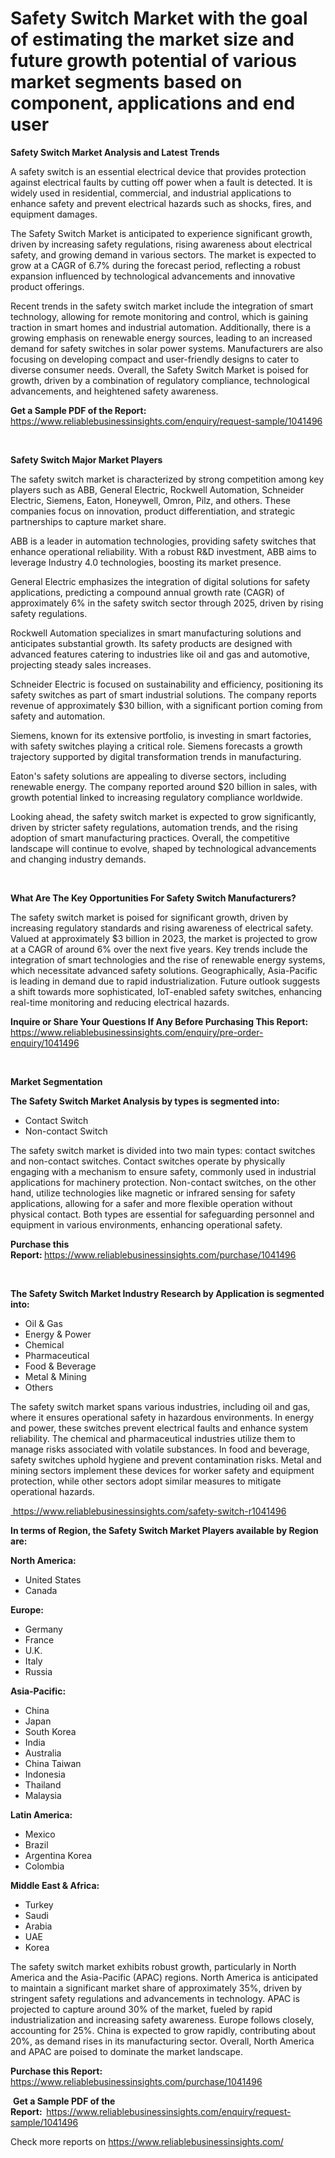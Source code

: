 <p><h1>Safety Switch Market with the goal of estimating the market size and future growth potential of various market segments based on component, applications and end user</h1></p><p><strong>Safety Switch Market Analysis and Latest Trends</strong></p>
<p><p>A safety switch is an essential electrical device that provides protection against electrical faults by cutting off power when a fault is detected. It is widely used in residential, commercial, and industrial applications to enhance safety and prevent electrical hazards such as shocks, fires, and equipment damages.</p><p>The Safety Switch Market is anticipated to experience significant growth, driven by increasing safety regulations, rising awareness about electrical safety, and growing demand in various sectors. The market is expected to grow at a CAGR of 6.7% during the forecast period, reflecting a robust expansion influenced by technological advancements and innovative product offerings. </p><p>Recent trends in the safety switch market include the integration of smart technology, allowing for remote monitoring and control, which is gaining traction in smart homes and industrial automation. Additionally, there is a growing emphasis on renewable energy sources, leading to an increased demand for safety switches in solar power systems. Manufacturers are also focusing on developing compact and user-friendly designs to cater to diverse consumer needs. Overall, the Safety Switch Market is poised for growth, driven by a combination of regulatory compliance, technological advancements, and heightened safety awareness.</p></p>
<p><strong>Get a Sample PDF of the Report:&nbsp;</strong> <a href="https://www.reliablebusinessinsights.com/enquiry/request-sample/1041496?utm_campaign=2301&utm_medium=2&utm_source=Github&utm_content=ia&utm_term=10042025&utm_id=safety-switch">https://www.reliablebusinessinsights.com/enquiry/request-sample/1041496</a></p>
<p>&nbsp;</p>
<p><strong>Safety Switch Major Market Players</strong></p>
<p><p>The safety switch market is characterized by strong competition among key players such as ABB, General Electric, Rockwell Automation, Schneider Electric, Siemens, Eaton, Honeywell, Omron, Pilz, and others. These companies focus on innovation, product differentiation, and strategic partnerships to capture market share.</p><p>ABB is a leader in automation technologies, providing safety switches that enhance operational reliability. With a robust R&D investment, ABB aims to leverage Industry 4.0 technologies, boosting its market presence.</p><p>General Electric emphasizes the integration of digital solutions for safety applications, predicting a compound annual growth rate (CAGR) of approximately 6% in the safety switch sector through 2025, driven by rising safety regulations.</p><p>Rockwell Automation specializes in smart manufacturing solutions and anticipates substantial growth. Its safety products are designed with advanced features catering to industries like oil and gas and automotive, projecting steady sales increases.</p><p>Schneider Electric is focused on sustainability and efficiency, positioning its safety switches as part of smart industrial solutions. The company reports revenue of approximately $30 billion, with a significant portion coming from safety and automation.</p><p>Siemens, known for its extensive portfolio, is investing in smart factories, with safety switches playing a critical role. Siemens forecasts a growth trajectory supported by digital transformation trends in manufacturing.</p><p>Eaton's safety solutions are appealing to diverse sectors, including renewable energy. The company reported around $20 billion in sales, with growth potential linked to increasing regulatory compliance worldwide.</p><p>Looking ahead, the safety switch market is expected to grow significantly, driven by stricter safety regulations, automation trends, and the rising adoption of smart manufacturing practices. Overall, the competitive landscape will continue to evolve, shaped by technological advancements and changing industry demands.</p></p>
<p>&nbsp;</p>
<p><strong>What Are The Key Opportunities For Safety Switch Manufacturers?</strong></p>
<p><p>The safety switch market is poised for significant growth, driven by increasing regulatory standards and rising awareness of electrical safety. Valued at approximately $3 billion in 2023, the market is projected to grow at a CAGR of around 6% over the next five years. Key trends include the integration of smart technologies and the rise of renewable energy systems, which necessitate advanced safety solutions. Geographically, Asia-Pacific is leading in demand due to rapid industrialization. Future outlook suggests a shift towards more sophisticated, IoT-enabled safety switches, enhancing real-time monitoring and reducing electrical hazards.</p></p>
<p><strong>Inquire or Share Your Questions If Any Before Purchasing This Report:</strong> <a href="https://www.reliablebusinessinsights.com/enquiry/pre-order-enquiry/1041496?utm_campaign=2301&utm_medium=2&utm_source=Github&utm_content=ia&utm_term=10042025&utm_id=safety-switch">https://www.reliablebusinessinsights.com/enquiry/pre-order-enquiry/1041496</a></p>
<p>&nbsp;</p>
<p><strong>Market Segmentation</strong></p>
<p><strong>The Safety Switch Market Analysis by types is segmented into:</strong></p>
<p><ul><li>Contact Switch</li><li>Non-contact Switch</li></ul></p>
<p><p>The safety switch market is divided into two main types: contact switches and non-contact switches. Contact switches operate by physically engaging with a mechanism to ensure safety, commonly used in industrial applications for machinery protection. Non-contact switches, on the other hand, utilize technologies like magnetic or infrared sensing for safety applications, allowing for a safer and more flexible operation without physical contact. Both types are essential for safeguarding personnel and equipment in various environments, enhancing operational safety.</p></p>
<p><strong>Purchase this Report:&nbsp;</strong><a href="https://www.reliablebusinessinsights.com/purchase/1041496?utm_campaign=2301&utm_medium=2&utm_source=Github&utm_content=ia&utm_term=10042025&utm_id=safety-switch">https://www.reliablebusinessinsights.com/purchase/1041496</a></p>
<p>&nbsp;</p>
<p><strong>The Safety Switch Market Industry Research by Application is segmented into:</strong></p>
<p><ul><li>Oil & Gas</li><li>Energy & Power</li><li>Chemical</li><li>Pharmaceutical</li><li>Food & Beverage</li><li>Metal & Mining</li><li>Others</li></ul></p>
<p><p>The safety switch market spans various industries, including oil and gas, where it ensures operational safety in hazardous environments. In energy and power, these switches prevent electrical faults and enhance system reliability. The chemical and pharmaceutical industries utilize them to manage risks associated with volatile substances. In food and beverage, safety switches uphold hygiene and prevent contamination risks. Metal and mining sectors implement these devices for worker safety and equipment protection, while other sectors adopt similar measures to mitigate operational hazards.</p></p>
<p><a href="https://www.reliablebusinessinsights.com/safety-switch-r1041496?utm_campaign=2301&utm_medium=2&utm_source=Github&utm_content=ia&utm_term=10042025&utm_id=safety-switch">&nbsp;https://www.reliablebusinessinsights.com/safety-switch-r1041496</a></p>
<p><strong>In terms of Region, the Safety Switch Market Players available by Region are:</strong></p>
<p>
    <p> <strong> North America: </strong>
        <ul>
            <li>United States</li>
            <li>Canada</li>
        </ul>
        </p> 
    <p> <strong> Europe: </strong>
        <ul>
            <li>Germany</li>
            <li>France</li>
            <li>U.K.</li>
            <li>Italy</li>
            <li>Russia</li>
        </ul>
        </p> 
    <p> <strong> Asia-Pacific: </strong>
        <ul>
            <li>China</li>
            <li>Japan</li>
            <li>South Korea</li>
            <li>India</li>
            <li>Australia</li>
            <li>China Taiwan</li>
            <li>Indonesia</li>
            <li>Thailand</li>
            <li>Malaysia</li>
        </ul>
        </p> 
    <p> <strong> Latin America: </strong>
        <ul>
            <li>Mexico</li>
            <li>Brazil</li>
            <li>Argentina Korea</li>
            <li>Colombia</li>
        </ul>
        </p> 
    <p> <strong> Middle East & Africa: </strong>
        <ul>
            <li>Turkey</li>
            <li>Saudi</li>
            <li>Arabia</li>
            <li>UAE</li>
            <li>Korea</li>
        </ul>
    </p>
    </p>
<p><p>The safety switch market exhibits robust growth, particularly in North America and the Asia-Pacific (APAC) regions. North America is anticipated to maintain a significant market share of approximately 35%, driven by stringent safety regulations and advancements in technology. APAC is projected to capture around 30% of the market, fueled by rapid industrialization and increasing safety awareness. Europe follows closely, accounting for 25%. China is expected to grow rapidly, contributing about 20%, as demand rises in its manufacturing sector. Overall, North America and APAC are poised to dominate the market landscape.</p></p>
<p><strong>Purchase this Report: </strong><a href="https://www.reliablebusinessinsights.com/purchase/1041496?utm_campaign=2301&utm_medium=2&utm_source=Github&utm_content=ia&utm_term=10042025&utm_id=safety-switch">https://www.reliablebusinessinsights.com/purchase/1041496</a></p>
<p>&nbsp;<strong>Get a Sample PDF of the Report:&nbsp;&nbsp;</strong><a href="https://www.reliablebusinessinsights.com/enquiry/request-sample/1041496?utm_campaign=2301&utm_medium=2&utm_source=Github&utm_content=ia&utm_term=10042025&utm_id=safety-switch">https://www.reliablebusinessinsights.com/enquiry/request-sample/1041496</a></p>
<p><strong></strong></p>
<p>Check more reports on <a href="https://www.reliablebusinessinsights.com/?utm_campaign=2301&utm_medium=2&utm_source=Github&utm_content=ia&utm_term=10042025&utm_id=safety-switch">https://www.reliablebusinessinsights.com/</a></p>